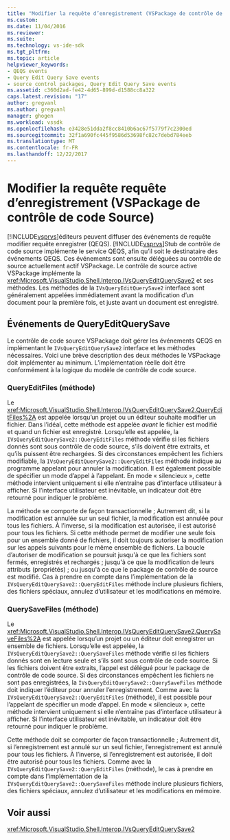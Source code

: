 ```yaml
---
title: "Modifier la requête d’enregistrement (VSPackage de contrôle de code Source) de la requête | Documents Microsoft"
ms.custom: 
ms.date: 11/04/2016
ms.reviewer: 
ms.suite: 
ms.technology: vs-ide-sdk
ms.tgt_pltfrm: 
ms.topic: article
helpviewer_keywords:
- QEQS events
- Query Edit Query Save events
- source control packages, Query Edit Query Save events
ms.assetid: c360d2ad-fe42-4d65-899d-d1588cc8a322
caps.latest.revision: "17"
author: gregvanl
ms.author: gregvanl
manager: ghogen
ms.workload: vssdk
ms.openlocfilehash: e3428e51dda2f8cc8410b6ac67f5779f7c2300ed
ms.sourcegitcommit: 32f1a690fc445f9586d53698fc82c7debd784eeb
ms.translationtype: MT
ms.contentlocale: fr-FR
ms.lasthandoff: 12/22/2017
---
```

# <a name="query-edit-query-save-source-control-vspackage"></a>Modifier la requête requête d’enregistrement (VSPackage de contrôle de code Source)
[!INCLUDE[vsprvs](../../code-quality/includes/vsprvs_md.md)]éditeurs peuvent diffuser des événements de requête modifier requête enregistrer (QEQS). [!INCLUDE[vsprvs](../../code-quality/includes/vsprvs_md.md)]Stub de contrôle de code source implémente le service QEQS, afin qu’il soit le destinataire des événements QEQS. Ces événements sont ensuite déléguées au contrôle de source actuellement actif VSPackage. Le contrôle de source active VSPackage implémente la <xref:Microsoft.VisualStudio.Shell.Interop.IVsQueryEditQuerySave2> et ses méthodes. Les méthodes de la `IVsQueryEditQuerySave2` interface sont généralement appelées immédiatement avant la modification d’un document pour la première fois, et juste avant un document est enregistré.  
  
## <a name="queryeditquerysave-events"></a>Événements de QueryEditQuerySave  
 Le contrôle de code source VSPackage doit gérer les événements QEQS en implémentant le `IVsQueryEditQuerySave2` interface et les méthodes nécessaires. Voici une brève description des deux méthodes le VSPackage doit implémenter au minimum. L’implémentation réelle doit être conformément à la logique du modèle de contrôle de code source.  
  
### <a name="queryeditfiles-method"></a>QueryEditFiles (méthode)  
 Le <xref:Microsoft.VisualStudio.Shell.Interop.IVsQueryEditQuerySave2.QueryEditFiles%2A> est appelée lorsqu’un projet ou un éditeur souhaite modifier un fichier. Dans l’idéal, cette méthode est appelée *avant* le fichier est modifié et quand un fichier est enregistré. Lorsqu’elle est appelée, la `IVsQueryEditQuerySave2::QueryEditFiles` méthode vérifie si les fichiers donnés sont sous contrôle de code source, s’ils doivent être extraits, et qu’ils puissent être rechargées. Si des circonstances empêchent les fichiers modifiable, la `IVsQueryEditQuerySave2::QueryEditFiles` méthode indique au programme appelant pour annuler la modification. Il est également possible de spécifier un mode d’appel à l’appelant. En mode « silencieux », cette méthode intervient uniquement si elle n’entraîne pas d’interface utilisateur à afficher. Si l’interface utilisateur est inévitable, un indicateur doit être retourné pour indiquer le problème.  
  
 La méthode se comporte de façon transactionnelle ; Autrement dit, si la modification est annulée sur un seul fichier, la modification est annulée pour tous les fichiers. À l’inverse, si la modification est autorisée, il est autorisé pour tous les fichiers. Si cette méthode permet de modifier une seule fois pour un ensemble donné de fichiers, il doit toujours autoriser la modification sur les appels suivants pour le même ensemble de fichiers. La boucle d’autoriser de modification se poursuit jusqu'à ce que les fichiers sont fermés, enregistrés et rechargés ; jusqu'à ce que la modification de leurs attributs (propriétés) ; ou jusqu'à ce que le package de contrôle de source est modifié. Cas à prendre en compte dans l’implémentation de la `IVsQueryEditQuerySave2::QueryEditFiles` méthode inclure plusieurs fichiers, des fichiers spéciaux, annulez d’utilisateur et les modifications en mémoire.  
  
### <a name="querysavefiles-method"></a>QuerySaveFiles (méthode)  
 Le <xref:Microsoft.VisualStudio.Shell.Interop.IVsQueryEditQuerySave2.QuerySaveFiles%2A> est appelée lorsqu’un projet ou un éditeur doit enregistrer un ensemble de fichiers. Lorsqu’elle est appelée, la `IVsQueryEditQuerySave2::QuerySaveFiles` méthode vérifie si les fichiers donnés sont en lecture seule et s’ils sont sous contrôle de code source. Si les fichiers doivent être extraits, l’appel est délégué pour le package de contrôle de code source. Si des circonstances empêchent les fichiers ne sont pas enregistrées, la `IVsQueryEditQuerySave2::QuerySaveFiles` méthode doit indiquer l’éditeur pour annuler l’enregistrement. Comme avec la `IVsQueryEditQuerySave2::QueryEditFiles` (méthode), il est possible pour l’appelant de spécifier un mode d’appel. En mode « silencieux », cette méthode intervient uniquement si elle n’entraîne pas d’interface utilisateur à afficher. Si l’interface utilisateur est inévitable, un indicateur doit être retourné pour indiquer le problème.  
  
 Cette méthode doit se comporter de façon transactionnelle ; Autrement dit, si l’enregistrement est annulé sur un seul fichier, l’enregistrement est annulé pour tous les fichiers. À l’inverse, si l’enregistrement est autorisée, il doit être autorisé pour tous les fichiers. Comme avec la `IVsQueryEditQuerySave2::QueryEditFiles` (méthode), le cas à prendre en compte dans l’implémentation de la `IVsQueryEditQuerySave2::QuerySaveFiles` méthode inclure plusieurs fichiers, des fichiers spéciaux, annulez d’utilisateur et les modifications en mémoire.  
  
## <a name="see-also"></a>Voir aussi  
 <xref:Microsoft.VisualStudio.Shell.Interop.IVsQueryEditQuerySave2>